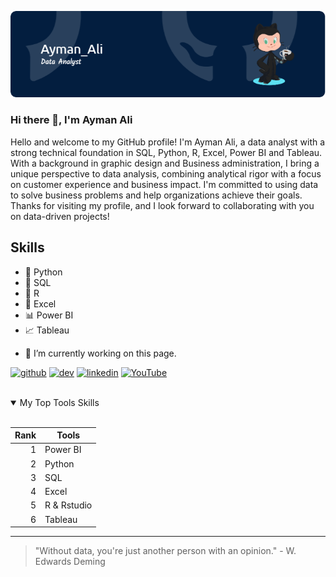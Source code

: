 

![I'm a data analyst and Machine learning enthusiast](https://github.com/aymanali1/aymanali1/blob/main/github-header-image%20(1).png?raw=true)

### Hi there 👋, I'm Ayman Ali 

Hello and welcome to my GitHub profile! I'm Ayman Ali, a data analyst with a strong technical foundation in SQL, Python, R, Excel, Power BI and Tableau. With a background in graphic design and Business administration, I bring a unique perspective to data analysis, combining analytical rigor with a focus on customer experience and business impact. I'm committed to using data to solve business problems and help organizations achieve their goals. Thanks for visiting my profile, and I look forward to collaborating with you on data-driven projects!

## Skills
* 🐍 Python
* 📀 SQL
* 📝 R
* 📄 Excel
* 📊 Power BI
* 📈 Tableau


- 🔭 I’m currently working on this page. 


[<img src='https://cdn.jsdelivr.net/npm/simple-icons@3.0.1/icons/github.svg' alt='github' height='40'>](https://github.com/aymanali1)  [<img src='https://cdn.jsdelivr.net/npm/simple-icons@3.0.1/icons/dev-dot-to.svg' alt='dev' height='40'>](https://dev.to/aymn3li)  [<img src='https://cdn.jsdelivr.net/npm/simple-icons@3.0.1/icons/linkedin.svg' alt='linkedin' height='40'>](https://www.linkedin.com/in/ayman-shehab/)  [<img src='https://cdn.jsdelivr.net/npm/simple-icons@3.0.1/icons/youtube.svg' alt='YouTube' height='40'>](https://www.youtube.com/channel/codeon-rb7ho)  




<br>


<details open>
<summary>My Top Tools Skills</summary>
<br>

| Rank | Tools             |
|-----:|-------------------|
|     1| Power BI          |
|     2| Python            |
|     3| SQL               |
|     4| Excel             |
|     5| R & Rstudio       |
|     6| Tableau           |


</details>


---
> "Without data, you're just another person with an opinion." - W. Edwards Deming



<!--
**aymanali1/aymanali1** is a ✨ _special_ ✨ repository because its `README.md` (this file) appears on your GitHub profile.

Here are some ideas to get you started:

- 🔭 I’m currently working on ...
- 🌱 I’m currently learning ...
- 👯 I’m looking to collaborate on ...
- 🤔 I’m looking for help with ...
- 💬 Ask me about ...
- 📫 How to reach me: ...
- 😄 Pronouns: ...
- ⚡ Fun fact: ...
-->
